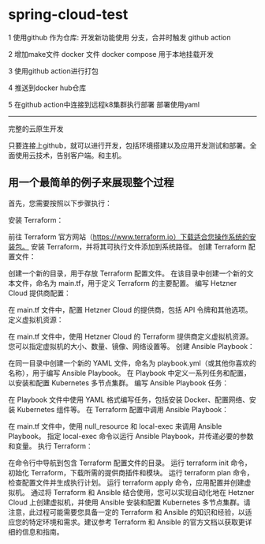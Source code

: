 ﻿# spring-cloud-test




1 使用github 作为仓库: 开发新功能使用 分支，合并时触发 github action

2 增加make文件 docker 文件 docker compose 用于本地挂载开发

3 使用github action进行打包

4 推送到docker hub仓库

5 在github action中连接到远程k8集群执行部署 部署使用yaml

------------
完整的云原生开发

只要连接上github，就可以进行开发，包括环境搭建以及应用开发测试和部署。全面使用云技术，告别客户端。和主机。

用一个最简单的例子来展现整个过程
------------


首先，您需要按照以下步骤执行：

安装 Terraform：

前往 Terraform 官方网站（https://www.terraform.io）下载适合您操作系统的安装包。
安装 Terraform，并将其可执行文件添加到系统路径。
创建 Terraform 配置文件：

创建一个新的目录，用于存放 Terraform 配置文件。
在该目录中创建一个新的文本文件，命名为 main.tf，用于定义 Terraform 的主要配置。
编写 Hetzner Cloud 提供商配置：

在 main.tf 文件中，配置 Hetzner Cloud 的提供商，包括 API 令牌和其他选项。
定义虚拟机资源：

在 main.tf 文件中，使用 Hetzner Cloud 的 Terraform 提供商定义虚拟机资源。
您可以指定虚拟机的大小、数量、镜像、网络设置等。
创建 Ansible Playbook：

在同一目录中创建一个新的 YAML 文件，命名为 playbook.yml（或其他你喜欢的名称），用于编写 Ansible Playbook。
在 Playbook 中定义一系列任务和配置，以安装和配置 Kubernetes 多节点集群。
编写 Ansible Playbook 任务：

在 Playbook 文件中使用 YAML 格式编写任务，包括安装 Docker、配置网络、安装 Kubernetes 组件等。
在 Terraform 配置中调用 Ansible Playbook：

在 main.tf 文件中，使用 null_resource 和 local-exec 来调用 Ansible Playbook。
指定 local-exec 命令以运行 Ansible Playbook，并传递必要的参数和变量。
执行 Terraform：

在命令行中导航到包含 Terraform 配置文件的目录。
运行 terraform init 命令，初始化 Terraform，下载所需的提供商插件和模块。
运行 terraform plan 命令，检查配置文件并生成执行计划。
运行 terraform apply 命令，应用配置并创建虚拟机。
通过将 Terraform 和 Ansible 结合使用，您可以实现自动化地在 Hetzner Cloud 上创建虚拟机，并使用 Ansible 安装和配置 Kubernetes 多节点集群。请注意，此过程可能需要您具备一定的 Terraform 和 Ansible 的知识和经验，以适应您的特定环境和需求。建议参考 Terraform 和 Ansible 的官方文档以获取更详细的信息和指南。


